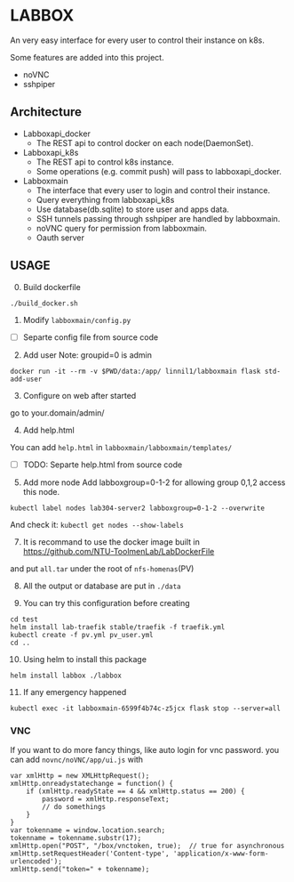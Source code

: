 # LABBOX

An very easy interface for every user to control their instance on k8s.

Some features are added into this project.
* noVNC
* sshpiper

## Architecture
* Labboxapi_docker
    * The REST api to control docker on each node(DaemonSet).
* Labboxapi_k8s
    * The REST api to control k8s instance.
    * Some operations (e.g. commit push) will pass to labboxapi_docker.
* Labboxmain
    * The interface that every user to login and control their instance.
    * Query everything from labboxapi_k8s
    * Use database(db.sqlite) to store user and apps data.
    * SSH tunnels passing through sshpiper are handled by labboxmain.
    * noVNC query for permission from labboxmain.
    * Oauth server

## USAGE

0. Build dockerfile
```
./build_docker.sh
```

1. Modify `labboxmain/config.py`
* [ ] Separte config file from source code

2.  Add user
Note: groupid=0 is admin
```
docker run -it --rm -v $PWD/data:/app/ linnil1/labboxmain flask std-add-user
```

3. Configure on web after started

go to your.domain/admin/

4. Add help.html

You can add `help.html` in `labboxmain/labboxmain/templates/`
* [ ] TODO: Separte help.html from source code

5. Add more node
Add labboxgroup=0-1-2 for allowing group 0,1,2 access this node.
```
kubectl label nodes lab304-server2 labboxgroup=0-1-2 --overwrite
```

And check it:
`kubectl get nodes --show-labels`

7. It is recommand to use the docker image built in
https://github.com/NTU-ToolmenLab/LabDockerFile

and put `all.tar` under the root of `nfs-homenas`(PV)

8. All the output or database are put in `./data`

9. You can try this configuration before creating
```
cd test
helm install lab-traefik stable/traefik -f traefik.yml
kubectl create -f pv.yml pv_user.yml
cd ..
```

10. Using helm to install this package
```
helm install labbox ./labbox
```

11. If any emergency happened
```
kubectl exec -it labboxmain-6599f4b74c-z5jcx flask stop --server=all
```


### VNC
If you want to do more fancy things, like auto login for vnc password.
you can add `novnc/noVNC/app/ui.js` with
```
var xmlHttp = new XMLHttpRequest();
xmlHttp.onreadystatechange = function() {
    if (xmlHttp.readyState == 4 && xmlHttp.status == 200) {
        password = xmlHttp.responseText;
        // do somethings
    }
}
var tokenname = window.location.search;
tokenname = tokenname.substr(17);
xmlHttp.open("POST", "/box/vnctoken, true);  // true for asynchronous
xmlHttp.setRequestHeader('Content-type', 'application/x-www-form-urlencoded');
xmlHttp.send("token=" + tokenname);
```
